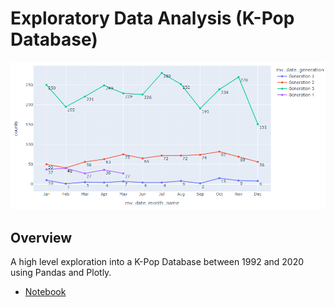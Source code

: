 # Exploratory Data Analysis (K-Pop Database)

![](eda_02_promo.png)

## Overview
A high level exploration into a K-Pop Database between 1992 and 2020 using Pandas and Plotly.
* [Notebook](https://colab.research.google.com/drive/16m3tS7pwgNO-Ho16ckap1bg7MthjZbab)
